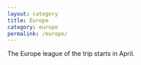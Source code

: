 ```yaml
---
layout: category
title: Europe
category: europe
permalink: /europe/
---
```

The Europe league of the trip starts in April.  
